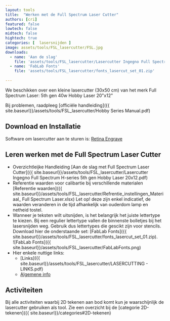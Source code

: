 ```yaml
---
layout: tools 
title:  "Werken met de Full Spectrum Laser Cutter"
authors: [cri]
featured: false
lowtech: false
midtech: false
hightech: true
categories: [  lasersnijden ]
image: assets/tools/FSL_lasercutter/FSL.jpg
downloads:
  - name: 'Aan de slag'
    file: 'assets/tools/FSL_lasercutter/Lasercutter Ingegno Full Spectrum H-series 5th gen Hobby Laser 20x12.pdf'
  - name: 'FabLab Fonts'
    file: 'assets/tools/FSL_lasercutter/fonts_lasercut_set_01.zip'
    
---
```


We beschikken over een kleine lasercutter (30x50 cm) van het merk
 Full Spectrum Laser: 5th gen 40w Hobby Laser 20"x12" 



Bij problemen, raadpleeg [officiële handleiding]({{ site.baseurl}}/assets/tools/FSL_lasercutter/Hobby Series Manual.pdf)


## Download en Installatie

Software om lasercutter  aan te sturen is: [Retina Engrave](https://drive.google.com/open?id=1C1wmhSOfEUL2nlz9zVhUEuVGkGb0esYj)

## Leren werken met  de Full Spectrum Laser Cutter

* Overzichtleijke Handleiding [Aan de slag met Full Spectrum Laser Cutter]({{ site.baseurl}}/assets/tools/FSL_lasercutter/Lasercutter Ingegno Full Spectrum H-series 5th gen Hobby Laser 20x12.pdf)
* Referentie waarden voor calibartie bij verschillende materialen
 [Referentie waarden]({{ site.baseurl}}/assets/tools/FSL_lasercutter/Refrentie_instellingen_Materiaal_ Full Spectrum Laser.xlsx)
 Let op! deze zijn enkel indicatief, de waarden veranderen in de tijd afhankelijk van ouderdom lamp en netheid tostel. 
* Wanneer je teksten wilt uitsnijden, is het belangrijk het juiste lettertype te kiezen.
Bij een regulier lettertype vallen de binnenste bolletjes bij het lasersnijden weg.
Gebruik dus lettertypes die gescikt zijn voor stencils. 
Download hier de onderstaande set: [FabLab Fonts]({{ site.baseurl}}/assets/tools/FSL_lasercutter/fonts_lasercut_set_01.zip).  
![FabLab Fonts]({{ site.baseurl}}/assets/tools/FSL_lasercutter/FabLabFonts.png)
* Hier enkele nuttige links: 
    * [Links]({{ site.baseurl}}/assets/tools/FSL_lasercutter/LASERCUTTING - LINKS.pdf)
    * [Algemene info](http://www.fablabplus.be/laser-snijden/)
    
## Activiteiten

Bij alle activiteiten waarbij 2D tekenen aan bod komt kun je waarschijnlijk de lasercutter gebruiken als tool. Zie een overzicht bij de [categorie 2D-tekenen]({{ site.baseurl}}/categories#2D-tekenen)

